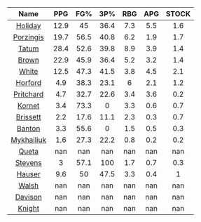 |                                     Name                                     |  PPG  |  FG%  |  3P%  |  RBG  |  APG  |  STOCK  |
|:----------------------------------------------------------------------------:|:-----:|:-----:|:-----:|:-----:|:-----:|:-------:|
|      [Holiday](https://www.espn.com/nba/player/_/id/3995/jrue-holiday)       | 12.9  |  45   | 36.4  |  7.3  |  5.5  |   1.6   |
| [Porzingis](https://www.espn.com/nba/player/_/id/3102531/kristaps-porzingis) | 19.7  | 56.5  | 40.8  |  6.2  |  1.9  |   1.7   |
|      [Tatum](https://www.espn.com/nba/player/_/id/4065648/jayson-tatum)      | 28.4  | 52.6  | 39.8  |  8.9  |  3.9  |   1.4   |
|      [Brown](https://www.espn.com/nba/player/_/id/3917376/jaylen-brown)      | 22.9  | 45.9  | 36.4  |  5.2  |  3.2  |   1.4   |
|     [White](https://www.espn.com/nba/player/_/id/3078576/derrick-white)      | 12.5  | 47.3  | 41.5  |  3.8  |  4.5  |   2.1   |
|       [Horford](https://www.espn.com/nba/player/_/id/3213/al-horford)        |  4.9  | 38.3  | 23.1  |   6   |  2.1  |   1.2   |
|  [Pritchard](https://www.espn.com/nba/player/_/id/4066354/payton-pritchard)  |  4.7  | 32.7  | 22.6  |  3.4  |  3.6  |   0.2   |
|      [Kornet](https://www.espn.com/nba/player/_/id/3064560/luke-kornet)      |  3.4  | 73.3  |   0   |  3.3  |  0.6  |   0.7   |
|   [Brissett](https://www.espn.com/nba/player/_/id/4278031/oshae-brissett)    |  2.2  | 17.6  | 11.1  |  2.3  |  0.3  |   0.7   |
|     [Banton](https://www.espn.com/nba/player/_/id/4397885/dalano-banton)     |  3.3  | 55.6  |   0   |  1.5  |  0.5  |   0.3   |
|  [Mykhailiuk](https://www.espn.com/nba/player/_/id/3133602/svi-mykhailiuk)   |  1.6  | 27.3  | 22.2  |  0.8  |  0.2  |   0.2   |
|     [Queta](https://www.espn.com/nba/player/_/id/4397424/neemias-queta)      |  nan  |  nan  |  nan  |  nan  |  nan  |   nan   |
|    [Stevens](https://www.espn.com/nba/player/_/id/4066405/lamar-stevens)     |   3   | 57.1  |  100  |  1.7  |  0.7  |   0.3   |
|      [Hauser](https://www.espn.com/nba/player/_/id/4065804/sam-hauser)       |  9.6  |  50   | 47.5  |  3.3  |  0.4  |    1    |
|      [Walsh](https://www.espn.com/nba/player/_/id/4683689/jordan-walsh)      |  nan  |  nan  |  nan  |  nan  |  nan  |   nan   |
|      [Davison](https://www.espn.com/nba/player/_/id/4576085/jd-davison)      |  nan  |  nan  |  nan  |  nan  |  nan  |   nan   |
|     [Knight](https://www.espn.com/nba/player/_/id/4067325/nathan-knight)     |  nan  |  nan  |  nan  |  nan  |  nan  |   nan   |